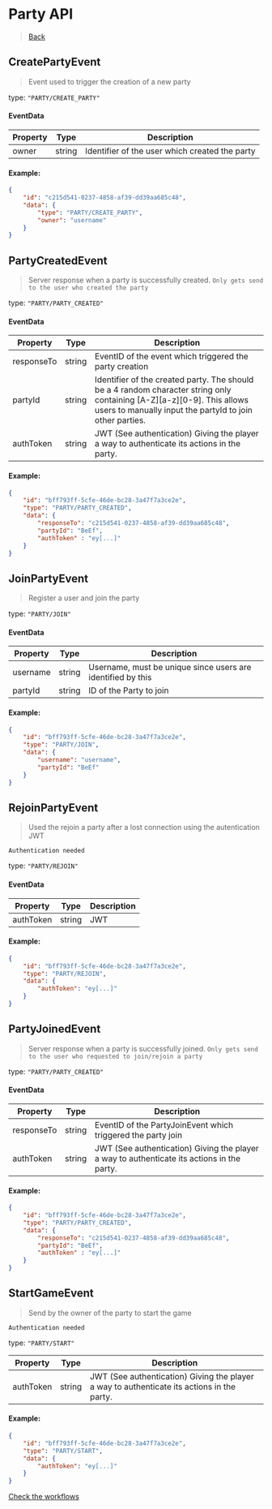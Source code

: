 # Party API
> [Back](../specification.md)

## CreatePartyEvent
>  Event used to trigger the creation of a new party

type: `"PARTY/CREATE_PARTY"`

#### EventData
| Property | Type | Description |
| ---      | ---  | ----        |
| owner    | string | Identifier of the user which created the party

#### Example:
``` json
{
    "id": "c215d541-0237-4858-af39-dd39aa685c48",
    "data": {
        "type": "PARTY/CREATE_PARTY",
        "owner": "username"
    }
}
```

## PartyCreatedEvent
>  Server response when a party is successfully created. `Only gets send to the user who created the party`

type: `"PARTY/PARTY_CREATED"`

#### EventData
| Property | Type | Description |
| ---      | ---  | ----        |
| responseTo| string | EventID of the event which triggered the party creation |
| partyId    | string | Identifier of the created party. The should be a 4 random character string only containing [A-Z][a-z][0-9]. This allows users to manually input the partyId to join other parties. |
| authToken | string | JWT (See authentication) Giving the player a way to authenticate its actions in the party. |

#### Example:
``` json
{
    "id": "bff793ff-5cfe-46de-bc28-3a47f7a3ce2e",
    "type": "PARTY/PARTY_CREATED",
    "data": {
        "responseTo": "c215d541-0237-4858-af39-dd39aa685c48",
        "partyId": "BeEf",
        "authToken" : "ey[...]"
    }
}
```


## JoinPartyEvent
> Register a user and join the party

type: `"PARTY/JOIN"`

#### EventData
| Property | Type | Description |
| ---      | ---  | ----        |
| username    | string | Username, must be unique since users are identified by this |
| partyId    | string | ID of the Party to join |

#### Example:
``` json
{
    "id": "bff793ff-5cfe-46de-bc28-3a47f7a3ce2e",
    "type": "PARTY/JOIN",
    "data": {
        "username": "username",
        "partyId": "BeEf"
    }
}
```


## RejoinPartyEvent 
> Used the rejoin a party after a lost connection using the autentication JWT

`Authentication needed`

type: `"PARTY/REJOIN"`

#### EventData
| Property | Type | Description |
| ---      | ---  | ----        |
| authToken    | string | JWT |

#### Example:
``` json
{
    "id": "bff793ff-5cfe-46de-bc28-3a47f7a3ce2e",
    "type": "PARTY/REJOIN",
    "data": {
        "authToken": "ey[...]"
    }
}
```

## PartyJoinedEvent
>  Server response when a party is successfully joined. `Only gets send to the user who requested to join/rejoin a party`

type: `"PARTY/PARTY_CREATED"`

#### EventData
| Property | Type | Description |
| ---      | ---  | ----        |
| responseTo| string | EventID of the PartyJoinEvent which triggered the party join |
| authToken | string | JWT (See authentication) Giving the player a way to authenticate its actions in the party. |

#### Example:
``` json
{
    "id": "bff793ff-5cfe-46de-bc28-3a47f7a3ce2e",
    "type": "PARTY/PARTY_CREATED",
    "data": {
        "responseTo": "c215d541-0237-4858-af39-dd39aa685c48",
        "partyId": "BeEf",
        "authToken" : "ey[...]"
    }
}
```

## StartGameEvent
> Send by the owner of the party to start the game

`Authentication needed`

type: `"PARTY/START"`


| Property | Type | Description |
| ---      | ---  | ----        |
| authToken | string | JWT (See authentication) Giving the player a way to authenticate its actions in the party. |

#### Example:
``` json
{
    "id": "bff793ff-5cfe-46de-bc28-3a47f7a3ce2e",
    "type": "PARTY/START",
    "data": {
        "authToken": "ey[...]"
    }
}
```


[Check the workflows](../usecases/wip.md)
